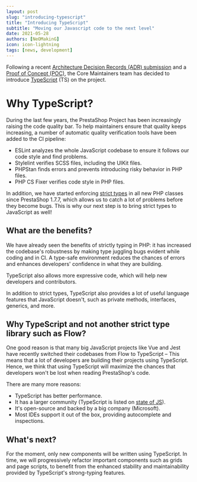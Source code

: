 ```yaml
---
layout: post
slug: "introducing-typescript"
title: "Introducing TypeScript"
subtitle: "Moving our Javascript code to the next level"
date: 2021-05-28
authors: [NeOMakinG]
icon: icon-lightning
tags: [news, development]
---
```


Following a recent [Architecture Decision Records (ADR) submission](https://github.com/PrestaShop/ADR/pull/19) and a [Proof of Concept (POC)](https://github.com/PrestaShop/PrestaShop/pull/23221), the Core Maintainers team has decided to introduce [TypeScript](https://www.typescriptlang.org/) (TS) on the project.

# Why TypeScript?

During the last few years, the PrestaShop Project has been increasingly raising the code quality bar. To help maintainers ensure that quality keeps increasing, a number of automatic quality verification tools have been added to the CI pipeline:
- ESLint analyzes the whole JavaScript codebase to ensure it follows our code style and find problems.
- Stylelint verifies SCSS files, including the UIKit files.
- PHPStan finds errors and prevents introducing risky behavior in PHP files.
- PHP CS Fixer verifies code style in PHP files.

In addition, we have started enforcing [strict types](https://www.php.net/manual/en/language.types.declarations.php#language.types.declarations.strict) in all new PHP classes since PrestaShop 1.7.7, which allows us to catch a lot of problems before they become bugs. This is why our next step is to bring strict types to JavaScript as well!

## What are the benefits?

We have already seen the benefits of strictly typing in PHP: it has increased the codebase's robustness by making type juggling bugs evident while coding and in CI. A type-safe environment reduces the chances of errors and enhances developers' confidence in what they are building.

TypeScript also allows more expressive code, which will help new developers and contributors.

In addition to strict types, TypeScript also provides a lot of useful language features that JavaScript doesn't, such as private methods, interfaces, generics, and more.

## Why TypeScript and not another strict type library such as Flow?

One good reason is that many big JavaScript projects like Vue and Jest have recently switched their codebases from Flow to TypeScript – This means that a lot of developers are building their projects using TypeScript. Hence, we think that using TypeScript will maximize the chances that developers won't be lost when reading PrestaShop's code.

There are many more reasons:
- TypeScript has better performance.
- It has a larger community (TypeScript is listed on [state of JS](https://2020.stateofjs.com/en-US/technologies/)).
- It's open-source and backed by a big company (Microsoft).
- Most IDEs support it out of the box, providing autocomplete and inspections.

## What's next?

For the moment, only new components will be written using TypeScript. In time, we will progressively refactor important components such as grids and page scripts, to benefit from the enhanced stability and maintainability provided by TypeScript's strong-typing features.
